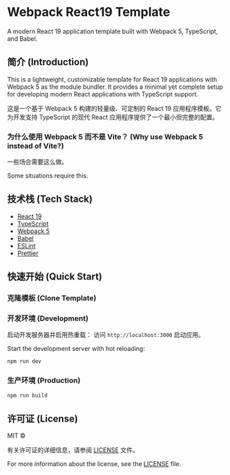 # Webpack React19 Template

A modern React 19 application template built with Webpack 5, TypeScript, and Babel.

## 简介 (Introduction)

This is a lightweight, customizable template for React 19 applications with Webpack 5 as the module bundler. It provides a minimal yet complete setup for developing modern React applications with TypeScript support.

这是一个基于 Webpack 5 构建的轻量级、可定制的 React 19 应用程序模板。它为开发支持 TypeScript 的现代 React 应用程序提供了一个最小但完整的配置。

### 为什么使用 Webpack 5 而不是 Vite？ (Why use Webpack 5 instead of Vite?)

一些场合需要这么做。

Some situations require this.

## 技术栈 (Tech Stack)

- [React 19](https://reactjs.org/)
- [TypeScript](https://www.typescriptlang.org/)
- [Webpack 5](https://webpack.js.org/)
- [Babel](https://babeljs.io/)
- [ESLint](https://eslint.org/)
- [Prettier](https://prettier.io/)

## 快速开始 (Quick Start)

### 克隆模板 (Clone Template)

### 开发环境 (Development)

启动开发服务器并启用热重载：
访问 `http://localhost:3000` 启动应用。

Start the development server with hot reloading:

```bash
npm run dev
```

### 生产环境 (Production)

```bash
npm run build
```

## 许可证 (License)

MIT ©

有关许可证的详细信息，请参阅 [LICENSE](LICENSE) 文件。

For more information about the license, see the [LICENSE](LICENSE) file.
